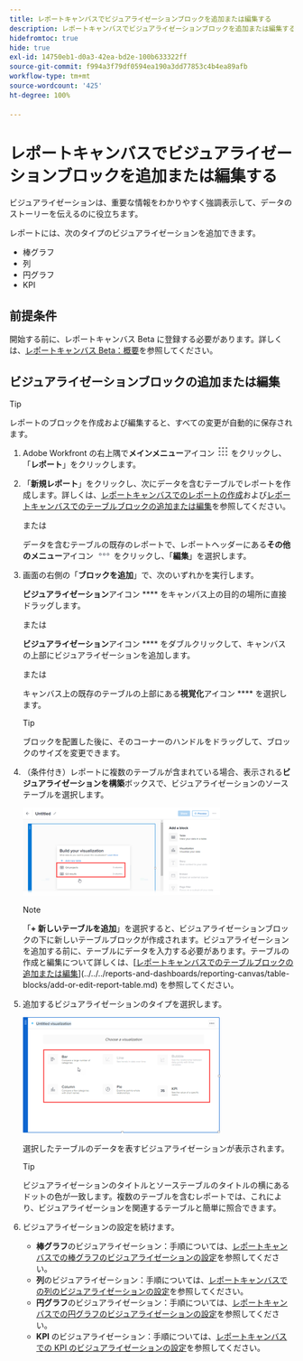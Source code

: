 ```yaml
---
title: レポートキャンバスでビジュアライゼーションブロックを追加または編集する
description: レポートキャンバスでビジュアライゼーションブロックを追加または編集する
hidefromtoc: true
hide: true
exl-id: 14750eb1-d0a3-42ea-bd2e-100b633322ff
source-git-commit: f994a3f79df0594ea190a3dd77853c4b4ea89afb
workflow-type: tm+mt
source-wordcount: '425'
ht-degree: 100%

---
```


# レポートキャンバスでビジュアライゼーションブロックを追加または編集する

ビジュアライゼーションは、重要な情報をわかりやすく強調表示して、データのストーリーを伝えるのに役立ちます。

レポートには、次のタイプのビジュアライゼーションを追加できます。

* 棒グラフ
* 列
* 円グラフ
* KPI

## 前提条件

開始する前に、レポートキャンバス Beta に登録する必要があります。詳しくは、[レポートキャンバス Beta：概要](/help/quicksilver/product-announcements/betas/canvas-dashboards-beta/reporting-canvas-beta-overview.md)を参照してください。

## ビジュアライゼーションブロックの追加または編集

>[!TIP]
>
>レポートのブロックを作成および編集すると、すべての変更が自動的に保存されます。

1. Adobe Workfront の右上隅で&#x200B;**メインメニュー**&#x200B;アイコン ![](assets/main-menu-icon.png) をクリックし、「**レポート**」をクリックします。
1. 「**新規レポート**」をクリックし、次にデータを含むテーブルでレポートを作成します。詳しくは、[レポートキャンバスでのレポートの作成](../../../reports-and-dashboards/reporting-canvas/manage-reports/build-report.md)および[レポートキャンバスでのテーブルブロックの追加または編集](../../../reports-and-dashboards/reporting-canvas/table-blocks/add-or-edit-report-table.md)を参照してください。

   または

   データを含むテーブルの既存のレポートで、レポートヘッダーにある&#x200B;**その他のメニュー**&#x200B;アイコン ![](assets/more-icon.png) をクリックし、「**編集**」を選択します。

1. 画面の右側の「**ブロックを追加**」で、次のいずれかを実行します。

   **ビジュアライゼーション**&#x200B;アイコン **** をキャンバス上の目的の場所に直接ドラッグします。

   または

   **ビジュアライゼーション**&#x200B;アイコン **** をダブルクリックして、キャンバスの上部にビジュアライゼーションを追加します。

   または

   キャンバス上の既存のテーブルの上部にある&#x200B;**視覚化**&#x200B;アイコン **** を選択します。

   >[!TIP]
   >
   >ブロックを配置した後に、そのコーナーのハンドルをドラッグして、ブロックのサイズを変更できます。

1. （条件付き）レポートに複数のテーブルが含まれている場合、表示される&#x200B;**ビジュアライゼーションを構築**&#x200B;ボックスで、ビジュアライゼーションのソーステーブルを選択します。

   ![](assets/select-table-on-vis-350x155.png)

   >[!NOTE]
   >
   >「**+ 新しいテーブルを追加**」を選択すると、ビジュアライゼーションブロックの下に新しいテーブルブロックが作成されます。ビジュアライゼーションを追加する前に、テーブルにデータを入力する必要があります。テーブルの作成と編集について詳しくは、[[レポートキャンバスでのテーブルブロックの追加または編集](../../../reports-and-dashboards/reporting-canvas/table-blocks/add-or-edit-report-table.md)](../../../reports-and-dashboards/reporting-canvas/table-blocks/add-or-edit-report-table.md) を参照してください。

1. 追加するビジュアライゼーションのタイプを選択します。

   ![](assets/select-vis-type-350x205.png)

   選択したテーブルのデータを表すビジュアライゼーションが表示されます。

   >[!TIP]
   >
   >ビジュアライゼーションのタイトルとソーステーブルのタイトルの横にあるドットの色が一致します。複数のテーブルを含むレポートでは、これにより、ビジュアライゼーションを関連するテーブルと簡単に照合できます。

1. ビジュアライゼーションの設定を続けます。

   * **棒グラフ**&#x200B;のビジュアライゼーション：手順については、[レポートキャンバスでの棒グラフのビジュアライゼーションの設定](../../../reports-and-dashboards/reporting-canvas/visualization-blocks/configure-bar-visualization.md#bar)を参照してください。
   * **列**&#x200B;のビジュアライゼーション：手順については、[レポートキャンバスでの列のビジュアライゼーションの設定](../../../reports-and-dashboards/reporting-canvas/visualization-blocks/configure-column-visualization.md)を参照してください。
   * **円グラフ**&#x200B;のビジュアライゼーション：手順については、[レポートキャンバスでの円グラフのビジュアライゼーションの設定](../../../reports-and-dashboards/reporting-canvas/visualization-blocks/configure-pie-visualization.md)を参照してください。
   * **KPI** のビジュアライゼーション：手順については、[レポートキャンバスでの KPI のビジュアライゼーションの設定](../../../reports-and-dashboards/reporting-canvas/visualization-blocks/configure-kpi-visualization.md)を参照してください。
